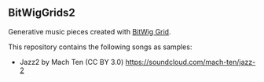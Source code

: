 BitWigGrids2
------------

Generative music pieces created with [BitWig Grid].

[BitWig Grid]: https://www.bitwig.com/the-grid/

This repository contains the following songs as samples:

- Jazz2 by Mach Ten (CC BY 3.0)
  https://soundcloud.com/mach-ten/jazz-2
